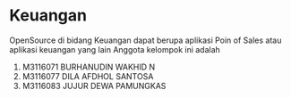 # Keuangan
OpenSource di bidang Keuangan dapat berupa aplikasi Poin of Sales atau aplikasi keuangan yang lain
Anggota kelompok ini adalah

1. M3116071	BURHANUDIN WAKHID N 
2. M3116077	DILA AFDHOL SANTOSA 
3. M3116083	JUJUR DEWA PAMUNGKAS 
